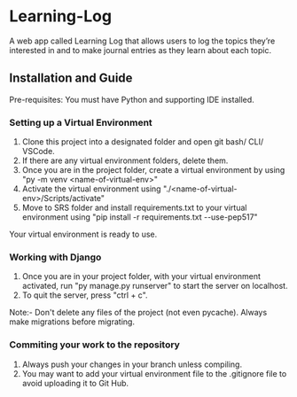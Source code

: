 # Learning-Log
A web app called Learning Log that allows users to log the topics they’re interested in and to make journal entries as they learn about each topic. 

## Installation and Guide

Pre-requisites:
You must have Python and supporting IDE installed.

### Setting up a Virtual Environment
1. Clone this project into a designated folder and open git bash/ CLI/ VSCode.
2. If there are any virtual environment folders, delete them.
3. Once you are in the project folder, create a virtual environment by using "py -m venv \<name-of-virtual-env\>"
4. Activate the virtual environment using "./\<name-of-virtual-env\>/Scripts/activate"
5. Move to SRS folder and install requirements.txt to your virtual environment using "pip install -r requirements.txt --use-pep517"

Your virtual environment is ready to use.

### Working with Django
1. Once you are in your project folder, with your virtual environment activated, run "py manage.py runserver" to start the server on localhost.
2. To quit the server, press "ctrl + c".

Note:- 
Don't delete any files of the project (not even pycache).
Always make migrations before migrating.


### Commiting your work to the repository
1. Always push your changes in your branch unless compiling.
2. You may want to add your virtual environment file to the .gitignore file to avoid uploading it to Git Hub.